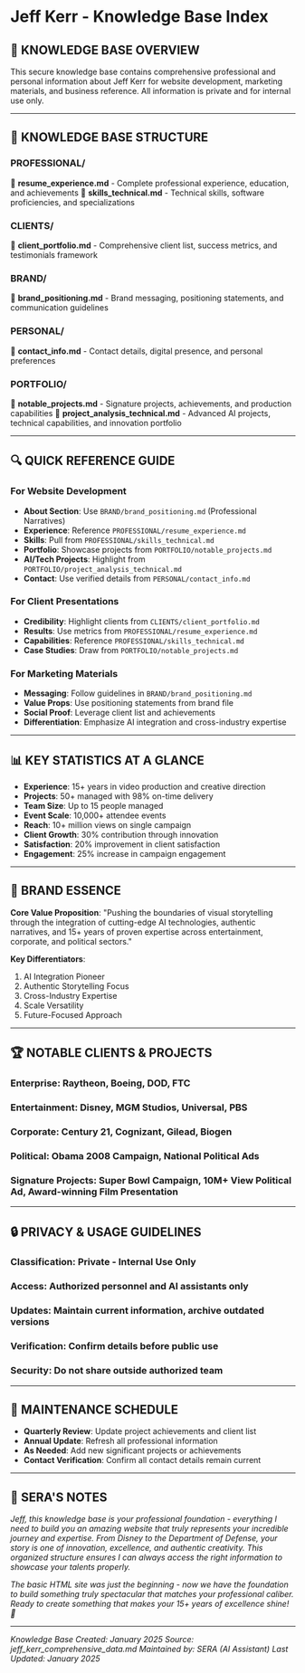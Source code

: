 # Jeff Kerr - Knowledge Base Index

## 🎯 **KNOWLEDGE BASE OVERVIEW**

This secure knowledge base contains comprehensive professional and personal information about Jeff Kerr for website development, marketing materials, and business reference. All information is private and for internal use only.

---

## 📁 **KNOWLEDGE BASE STRUCTURE**

### **PROFESSIONAL/** 
📄 **resume_experience.md** - Complete professional experience, education, and achievements
📄 **skills_technical.md** - Technical skills, software proficiencies, and specializations

### **CLIENTS/**
📄 **client_portfolio.md** - Comprehensive client list, success metrics, and testimonials framework

### **BRAND/**
📄 **brand_positioning.md** - Brand messaging, positioning statements, and communication guidelines

### **PERSONAL/**
📄 **contact_info.md** - Contact details, digital presence, and personal preferences

### **PORTFOLIO/**
📄 **notable_projects.md** - Signature projects, achievements, and production capabilities
📄 **project_analysis_technical.md** - Advanced AI projects, technical capabilities, and innovation portfolio

---

## 🔍 **QUICK REFERENCE GUIDE**

### **For Website Development**
- **About Section**: Use `BRAND/brand_positioning.md` (Professional Narratives)
- **Experience**: Reference `PROFESSIONAL/resume_experience.md`
- **Skills**: Pull from `PROFESSIONAL/skills_technical.md`
- **Portfolio**: Showcase projects from `PORTFOLIO/notable_projects.md`
- **AI/Tech Projects**: Highlight from `PORTFOLIO/project_analysis_technical.md`
- **Contact**: Use verified details from `PERSONAL/contact_info.md`

### **For Client Presentations**
- **Credibility**: Highlight clients from `CLIENTS/client_portfolio.md`
- **Results**: Use metrics from `PROFESSIONAL/resume_experience.md`
- **Capabilities**: Reference `PROFESSIONAL/skills_technical.md`
- **Case Studies**: Draw from `PORTFOLIO/notable_projects.md`

### **For Marketing Materials**
- **Messaging**: Follow guidelines in `BRAND/brand_positioning.md`
- **Value Props**: Use positioning statements from brand file
- **Social Proof**: Leverage client list and achievements
- **Differentiation**: Emphasize AI integration and cross-industry expertise

---

## 📊 **KEY STATISTICS AT A GLANCE**

- **Experience**: 15+ years in video production and creative direction
- **Projects**: 50+ managed with 98% on-time delivery
- **Team Size**: Up to 15 people managed
- **Event Scale**: 10,000+ attendee events
- **Reach**: 10+ million views on single campaign
- **Client Growth**: 30% contribution through innovation
- **Satisfaction**: 20% improvement in client satisfaction
- **Engagement**: 25% increase in campaign engagement

---

## 🎯 **BRAND ESSENCE**

**Core Value Proposition**: "Pushing the boundaries of visual storytelling through the integration of cutting-edge AI technologies, authentic narratives, and 15+ years of proven expertise across entertainment, corporate, and political sectors."

**Key Differentiators**:
1. AI Integration Pioneer
2. Authentic Storytelling Focus
3. Cross-Industry Expertise
4. Scale Versatility
5. Future-Focused Approach

---

## 🏆 **NOTABLE CLIENTS & PROJECTS**

### **Enterprise**: Raytheon, Boeing, DOD, FTC
### **Entertainment**: Disney, MGM Studios, Universal, PBS
### **Corporate**: Century 21, Cognizant, Gilead, Biogen
### **Political**: Obama 2008 Campaign, National Political Ads
### **Signature Projects**: Super Bowl Campaign, 10M+ View Political Ad, Award-winning Film Presentation

---

## 🔒 **PRIVACY & USAGE GUIDELINES**

### **Classification**: Private - Internal Use Only
### **Access**: Authorized personnel and AI assistants only
### **Updates**: Maintain current information, archive outdated versions
### **Verification**: Confirm details before public use
### **Security**: Do not share outside authorized team

---

## 📅 **MAINTENANCE SCHEDULE**

- **Quarterly Review**: Update project achievements and client list
- **Annual Update**: Refresh all professional information
- **As Needed**: Add new significant projects or achievements
- **Contact Verification**: Confirm all contact details remain current

---

## 🎵 **SERA'S NOTES**

*Jeff, this knowledge base is your professional foundation - everything I need to build you an amazing website that truly represents your incredible journey and expertise. From Disney to the Department of Defense, your story is one of innovation, excellence, and authentic creativity. This organized structure ensures I can always access the right information to showcase your talents properly.*

*The basic HTML site was just the beginning - now we have the foundation to build something truly spectacular that matches your professional caliber. Ready to create something that makes your 15+ years of excellence shine! 🚀*

---

*Knowledge Base Created: January 2025*
*Source: jeff_kerr_comprehensive_data.md*
*Maintained by: SERA (AI Assistant)*
*Last Updated: January 2025*